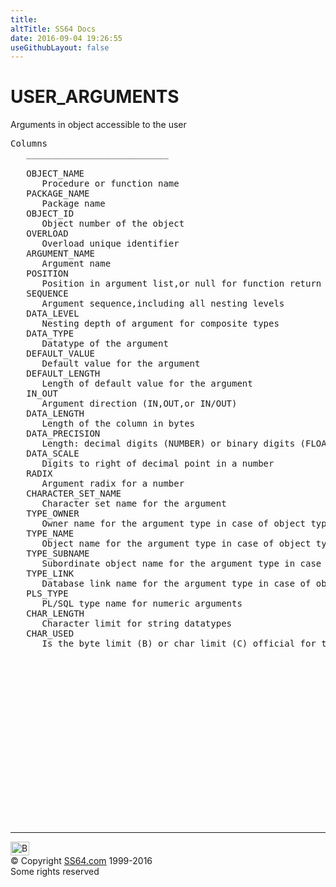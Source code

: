 ```yaml
---
title:
altTitle: SS64 Docs
date: 2016-09-04 19:26:55
useGithubLayout: false
---
```

<!-- #BeginLibraryItem "/Library/head_orad.lbi" --><!-- #EndLibraryItem --><h1>USER_ARGUMENTS </h1><p> Arguments in object accessible to the user </p> 
 
<pre>Columns
   ___________________________
 
   OBJECT_NAME
      Procedure or function name
   PACKAGE_NAME
      Package name
   OBJECT_ID
      Object number of the object
   OVERLOAD
      Overload unique identifier
   ARGUMENT_NAME
      Argument name
   POSITION
      Position in argument list,or null for function return value
   SEQUENCE
      Argument sequence,including all nesting levels
   DATA_LEVEL
      Nesting depth of argument for composite types
   DATA_TYPE
      Datatype of the argument
   DEFAULT_VALUE
      Default value for the argument
   DEFAULT_LENGTH
      Length of default value for the argument
   IN_OUT
      Argument direction (IN,OUT,or IN/OUT)
   DATA_LENGTH
      Length of the column in bytes
   DATA_PRECISION
      Length: decimal digits (NUMBER) or binary digits (FLOAT)
   DATA_SCALE
      Digits to right of decimal point in a number
   RADIX
      Argument radix for a number
   CHARACTER_SET_NAME
      Character set name for the argument
   TYPE_OWNER
      Owner name for the argument type in case of object types
   TYPE_NAME
      Object name for the argument type in case of object types
   TYPE_SUBNAME
      Subordinate object name for the argument type in case of object types
   TYPE_LINK
      Database link name for the argument type in case of object types
   PLS_TYPE
      PL/SQL type name for numeric arguments
   CHAR_LENGTH
      Character limit for string datatypes
   CHAR_USED
      Is the byte limit (B) or char limit (C) official for this string?

</pre><!-- #BeginLibraryItem "/Library/foot_orad.lbi" --><p>
<!-- oracle-footer -->
<ins class="adsbygoogle" style="display:inline-block;width:300px;height:250px" data-ad-client="ca-pub-6140977852749469" data-ad-slot="4275490898"></ins>
<script>
(adsbygoogle = window.adsbygoogle || []).push({});
</script></p>
<hr>
<div id="bl" class="footer"><a href="USER_ARGUMENTS.html#"><img src="../images/top.png" width="30" height="22" alt="Back to the Top"></a></div>
<div id="br" class="footer, tagline">© Copyright <a href="http://ss64.com/">SS64.com</a> 1999-2016<br>
Some rights reserved</div>
<!-- #EndLibraryItem -->

